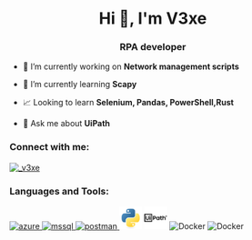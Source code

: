 <h1 align="center">Hi 👋, I'm V3xe</h1>
<h3 align="center">RPA developer</h3>

- 🔭 I’m currently working on **Network management scripts**

- 🌱 I’m currently learning **Scapy**

- 📈 Looking to learn **Selenium, Pandas, PowerShell,Rust**

- 💬 Ask me about **UiPath**

<h3 align="left">Connect with me:</h3>
<p align="left">
<a href="https://twitter.com/_v3xe" target="blank"><img align="center" src="https://raw.githubusercontent.com/rahuldkjain/github-profile-readme-generator/master/src/images/icons/Social/twitter.svg" alt="_v3xe" height="30" width="40" /></a>
</p>

<h3 align="left">Languages and Tools:</h3>
<p align="left">
<a href="https://azure.microsoft.com/en-in/" target="_blank" rel="noreferrer"> <img src="https://www.vectorlogo.zone/logos/microsoft_azure/microsoft_azure-icon.svg" alt="azure" width="40" height="40"/> </a>
<a href="https://www.microsoft.com/en-us/sql-server" target="_blank" rel="noreferrer"> <img src="https://www.svgrepo.com/show/303229/microsoft-sql-server-logo.svg" alt="mssql" width="40" height="40"/> </a>
<a href="https://postman.com" target="_blank" rel="noreferrer"> <img src="https://www.vectorlogo.zone/logos/getpostman/getpostman-icon.svg" alt="postman" width="40" height="40"/> </a> 
<a href="https://www.python.org" target="_blank" rel="noreferrer"> <img src="https://raw.githubusercontent.com/devicons/devicon/master/icons/python/python-original.svg" alt="python" width="40" height="40"/></a> 
<img src="https://github.com/simple-icons/simple-icons/blob/master/icons/uipath.svg" alt="UiPath" width="40" height="40"/> 
<img src="https://github.com/simple-icons/simple-icons/blob/develop/icons/docker.svg" alt="Docker" width="40" height="40"/> 
<img src="https://github.com/simple-icons/simple-icons/blob/develop/icons/python.svg" alt="Docker" width="40" height="40"/> 

</p>
